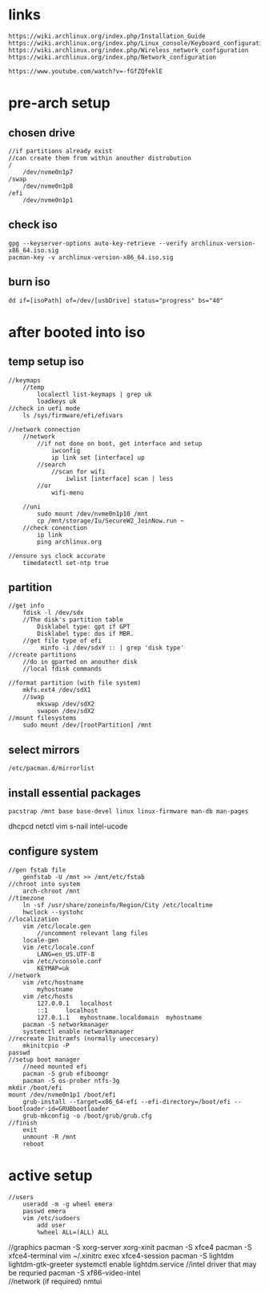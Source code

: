 # links 
    https://wiki.archlinux.org/index.php/Installation_Guide
    https://wiki.archlinux.org/index.php/Linux_console/Keyboard_configuration
    https://wiki.archlinux.org/index.php/Wireless_network_configuration
    https://wiki.archlinux.org/index.php/Network_configuration

    https://www.youtube.com/watch?v=-fGfZQfeklE

# pre-arch setup
## chosen drive 
    //if partitions already exist
    //can create them from within anouther distrobution
    /
        /dev/nvme0n1p7
    /swap        
        /dev/nvme0n1p8
    /efi 
        /dev/nvme0n1p1   
## check iso
    gpg --keyserver-options auto-key-retrieve --verify archlinux-version-x86_64.iso.sig
    pacman-key -v archlinux-version-x86_64.iso.sig
## burn iso 
    dd if=[isoPath] of=/dev/[usbDrive] status="progress" bs="40"

# after booted into iso
## temp setup iso
    //keymaps 
        //temp
            localectl list-keymaps | grep uk 
            loadkeys uk
    //check in uefi mode
        ls /sys/firmware/efi/efivars

    //network connection
        //network 
            //if not done on boot, get interface and setup
                iwconfig
                ip link set [interface] up
            //search 
                //scan for wifi
                    iwlist [interface] scan | less
            //or 
                wifi-menu
                
        //uni
            sudo mount /dev/nvme0n1p10 /mnt
            cp /mnt/storage/Iu/SecureW2_JoinNow.run ~
        //check conenction
            ip link
            ping archlinux.org

    //ensure sys clock accurate 
        timedatectl set-ntp true

## partition
    //get info 
        fdisk -l /dev/sdx 
        //The disk's partition table 
            Disklabel type: gpt if GPT
            Disklabel type: dos if MBR.
        //get file type of efi
             minfo -i /dev/sdxY :: | grep 'disk type'
    //create partitions 
        //do in gparted on anouther disk
        //local fdisk commands
    
    //format partition (with file system)
        mkfs.ext4 /dev/sdX1
        //swap
            mkswap /dev/sdX2
            swapon /dev/sdX2
    //mount filesystems
        sudo mount /dev/[rootPartition] /mnt  
## select mirrors 
    /etc/pacman.d/mirrorlist
## install essential packages
    pacstrap /mnt base base-devel linux linux-firmware man-db man-pages
dhcpcd netctl vim s-nail intel-ucode

## configure system
    //gen fstab file
        genfstab -U /mnt >> /mnt/etc/fstab
    //chroot into system
        arch-chroot /mnt
    //timezone
        ln -sf /usr/share/zoneinfo/Region/City /etc/localtime
        hwclock --systohc
    //localization
        vim /etc/locale.gen
            //uncomment relevant lang files 
        locale-gen
        vim /etc/locale.conf
            LANG=en_US.UTF-8
        vim /etc/vconsole.conf
            KEYMAP=uk
    //network
        vim /etc/hostname
            myhostname
        vim /etc/hosts
            127.0.0.1	localhost
            ::1		localhost
            127.0.1.1	myhostname.localdomain	myhostname
        pacman -S networkmanager
        systemctl enable networkmanager
    //recreate Initramfs (normally uneccesary) 
        mkinitcpio -P
    passwd
    //setup boot manager
        //need mounted efi 
        pacman -S grub efiboomgr
        pacman -S os-prober ntfs-3g
	mkdir /boot/efi
	mount /dev/nvme0n1p1 /boot/efi
        grub-install --target=x86_64-efi --efi-directory=/boot/efi --bootloader-id=GRUBbootloader
        grub-mkconfig -o /boot/grub/grub.cfg
    //finish    
        exit
        unmount -R /mnt 
        reboot
    
# active setup
    //users
        useradd -m -g wheel emera
        passwd emera
        vim /etc/sudoers
            add user        
            %wheel ALL=(ALL) ALL
   //graphics 
        pacman -S xorg-server xorg-xinit
        pacman -S xfce4
        pacman -S xfce4-terminal 
        vim ~/.xinitrc
            exec xfce4-session
        pacman -S lightdm lightdm-gtk-greeter
        systemctl enable lightdm.service
        //intel driver that may be requried
            pacman -S xf86-video-intel    
    //network (if required)
        nmtui
